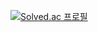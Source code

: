 [![Solved.ac
프로필](http://mazassumnida.wtf/api/v2/generate_badge?boj=iovejuny)](https://solved.ac/iovejuny)
